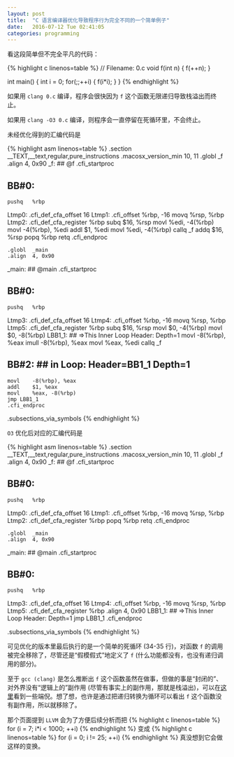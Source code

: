 ```yaml
---
layout: post
title:  "C 语言编译器优化导致程序行为完全不同的一个简单例子"
date:   2016-07-12 Tue 02:41:05
categories: programming
---
```


看这段简单但不完全平凡的代码：

{% highlight c linenos=table %}
// Filename: 0.c
void f(int n) {
    f(++n);
}

int main() {
    int i = 0;
    for(;;++i) {
        f(i*i);
    }
}
{% endhighlight %}

如果用 `clang 0.c` 编译，程序会很快因为 `f` 这个函数无限递归导致栈溢出而终止。

如果用 `clang -O3 0.c` 编译，则程序会一直停留在死循环里，不会终止。

未经优化得到的汇编代码是

{% highlight asm linenos=table %}
	.section	__TEXT,__text,regular,pure_instructions
	.macosx_version_min 10, 11
	.globl	_f
	.align	4, 0x90
_f:                                     ## @f
	.cfi_startproc
## BB#0:
	pushq	%rbp
Ltmp0:
	.cfi_def_cfa_offset 16
Ltmp1:
	.cfi_offset %rbp, -16
	movq	%rsp, %rbp
Ltmp2:
	.cfi_def_cfa_register %rbp
	subq	$16, %rsp
	movl	%edi, -4(%rbp)
	movl	-4(%rbp), %edi
	addl	$1, %edi
	movl	%edi, -4(%rbp)
	callq	_f
	addq	$16, %rsp
	popq	%rbp
	retq
	.cfi_endproc

	.globl	_main
	.align	4, 0x90
_main:                                  ## @main
	.cfi_startproc
## BB#0:
	pushq	%rbp
Ltmp3:
	.cfi_def_cfa_offset 16
Ltmp4:
	.cfi_offset %rbp, -16
	movq	%rsp, %rbp
Ltmp5:
	.cfi_def_cfa_register %rbp
	subq	$16, %rsp
	movl	$0, -4(%rbp)
	movl	$0, -8(%rbp)
LBB1_1:                                 ## =>This Inner Loop Header: Depth=1
	movl	-8(%rbp), %eax
	imull	-8(%rbp), %eax
	movl	%eax, %edi
	callq	_f
## BB#2:                                ##   in Loop: Header=BB1_1 Depth=1
	movl	-8(%rbp), %eax
	addl	$1, %eax
	movl	%eax, -8(%rbp)
	jmp	LBB1_1
	.cfi_endproc


.subsections_via_symbols
{% endhighlight %}

`O3` 优化后对应的汇编代码是

{% highlight asm linenos=table %}
	.section	__TEXT,__text,regular,pure_instructions
	.macosx_version_min 10, 11
	.globl	_f
	.align	4, 0x90
_f:                                     ## @f
	.cfi_startproc
## BB#0:
	pushq	%rbp
Ltmp0:
	.cfi_def_cfa_offset 16
Ltmp1:
	.cfi_offset %rbp, -16
	movq	%rsp, %rbp
Ltmp2:
	.cfi_def_cfa_register %rbp
	popq	%rbp
	retq
	.cfi_endproc

	.globl	_main
	.align	4, 0x90
_main:                                  ## @main
	.cfi_startproc
## BB#0:
	pushq	%rbp
Ltmp3:
	.cfi_def_cfa_offset 16
Ltmp4:
	.cfi_offset %rbp, -16
	movq	%rsp, %rbp
Ltmp5:
	.cfi_def_cfa_register %rbp
	.align	4, 0x90
LBB1_1:                                 ## =>This Inner Loop Header: Depth=1
	jmp	LBB1_1
	.cfi_endproc


.subsections_via_symbols
{% endhighlight %}

可见优化的版本里最后执行的是一个简单的死循环 (34-35 行)，对函数 `f` 的调用被完全移除了，尽管还是“假模假式”地定义了 `f` (什么功能都没有，也没有递归调用的部分)。

至于 `gcc (clang)` 是怎么推断出 `f` 这个函数虽然在做事，但做的事是“封闭的”、对外界没有“逻辑上的”副作用 (尽管有事实上的副作用，那就是栈溢出)，可以在[这里](http://llvm.org/docs/Passes.html)看到一些端倪。想了想，也许是通过把递归转换为循环可以看出 `f` 这个函数没有副作用，所以就移除了。

那个页面提到 `LLVM` 会为了方便后续分析而把
{% highlight c linenos=table %}
for (i = 7; i*i < 1000; ++i)
{% endhighlight %}
变成
{% highlight c linenos=table %}
for (i = 0; i != 25; ++i)
{% endhighlight %}
真没想到它会做这样的变换。
